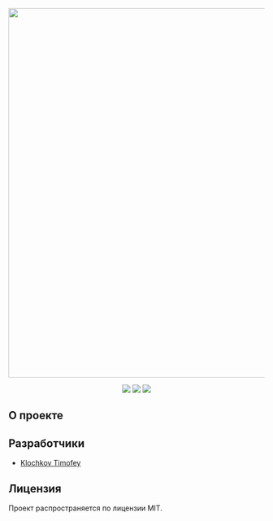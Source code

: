 <p align="center">
      <img src="https://i.ibb.co/f1k48ww/burgers.png" width="726">
</p>

<p align="center">
      <img src="https://shields.microej.com/badge/HTML-v5.3-8A2BE2" />
      <img src="https://shields.microej.com/badge/CSS-v92-00BFFF" />
      <img src="https://shields.microej.com/badge/License-MIT-7FFF00" />
</p>

## О проекте



## Разработчики

- [Klochkov Timofey](https://github.com/KlochkovTimofey)

## Лицензия

Проект распространяется по лицензии MIT.
